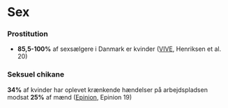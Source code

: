 # Sex

### Prostitution

* **85,5-100%** af sexsælgere i Danmark er kvinder ([VIVE](https://www.vive.dk/media/pure/16278/5840122), Henriksen et al. 20)

### Seksuel chikane

**34%** af kvinder har oplevet krænkende hændelser på arbejdspladsen modsat **25%** af mænd ([Epinion](https://fho.dk/wp-content/uploads/2019/03/fhrapp-sexchikane-2019.pdf), Epinion 19)
